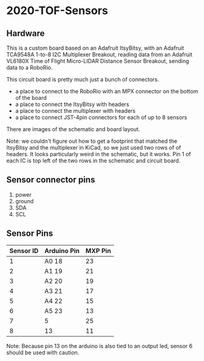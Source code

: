 # 2020-TOF-Sensors
## Hardware

This is a custom board based on an Adafruit ItsyBitsy, with an Adafruit TCA9548A 1-to-8 I2C Multiplexer Breakout, reading data from an Adafruit VL6180X Time of Flight Micro-LIDAR Distance Sensor Breakout, sending data to a RoboRio.

This circuit board is pretty much just a bunch of connectors. 
* a place to connect to the RoboRio with an MPX connector on the bottom of the board
* a place to connect the ItsyBitsy with headers
* a place to connect the multiplexer with headers
* a place to connect JST-4pin connectors for each of up to 8 sensors

There are images of the schematic and board layout.

Note: we couldn't figure out how to get a footprint that matched the ItsyBitsy and the multiplexer in KiCad, so we just used two rows of of headers. It looks particularly weird in the schematic, but it works. Pin 1 of each IC is top left of the two rows in the schematic and circuit board. 

## Sensor connector pins
1. power
2. ground
3. SDA
4. SCL

## Sensor Pins

| Sensor ID | Arduino Pin | MXP Pin |
| --- | --- | --- |
| 1 | A0 18 | 23 |
| 2 | A1 19 | 21 |
| 3 | A2 20 | 19 |
| 4 | A3 21 | 17 |
| 5 | A4 22 | 15 |
| 6 | A5 23 | 13 |
| 7 | 5 | 25 |
| 8 | 13 | 11 |

Note: Because pin 13 on the arduino is also tied to an output led, sensor 6 should be used with caution.
